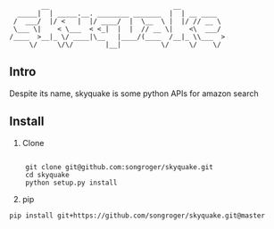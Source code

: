             __                               __           
      _____|  | _____.__. ________ _______  |  | __ ____  
     /  ___/  |/ <   |  |/ ____/  |  \__  \ |  |/ // __ \ 
     \___ \|    < \___  < <_|  |  |  // __ \|    <\  ___/ 
    /____  >__|_ \/ ____|\__   |____/(____  /__|_ \\___  >
         \/     \/\/        |__|          \/     \/    \/ 

## Intro

Despite its name, skyquake is some python APIs for amazon search

## Install

1. Clone

```

    git clone git@github.com:songroger/skyquake.git
    cd skyquake
    python setup.py install
```

2. pip

`pip install git+https://github.com/songroger/skyquake.git@master`
